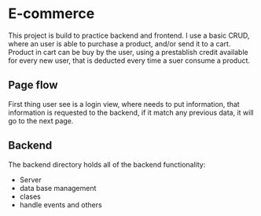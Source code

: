 # E-commerce

This project is build to practice backend and frontend.
I use a basic CRUD, where an user is able to purchase a product, and/or send it to a cart. 
Product in cart can be buy by the user, using a prestablish credit available for every new user, 
that is deducted every time a suer consume a product. 

## Page flow
First thing user see is a login view, where needs to put information, that information is requested to the backend, if
it match any previous data, it will go to the next page. 

## Backend
The backend directory holds all of the backend functionality:
* Server
* data base management
* clases
* handle events and others